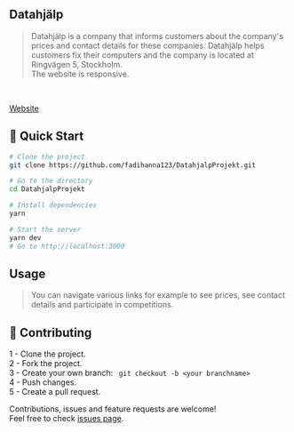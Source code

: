 ## Datahjälp
> Datahjälp is a company that informs customers about the company's prices and contact details for these companies. Datahjälp helps customers fix their computers and the company is located at Ringvägen 5, Stockholm. <br />The website is responsive.


<br />

[Website](https://fadihanna123.github.io/DatahjalpProjekt/)

## 🚀 Quick Start
```sh
# Clone the project
git clone https://github.com/fadihanna123/DatahjalpProjekt.git
```

```sh
# Go to the directory
cd DatahjalpProjekt
```

```sh
# Install dependencies
yarn
```

```sh
# Start the server
yarn dev
# Go to http://localhost:3000
```

## Usage
> You can navigate various links for example to see prices, see contact details and participate in competitions.

## 🤝 Contributing
1 - Clone the project. <br />
2 - Fork the project. <br />
3 - Create your own branch: ```
git checkout -b <your branchname>``` <br />
4 - Push changes. <br />
5 - Create a pull request. <br />

Contributions, issues and feature requests are welcome!<br />Feel free to check [issues page](https://github.com/fadihanna123/DatahjalpProjekt/issues).

